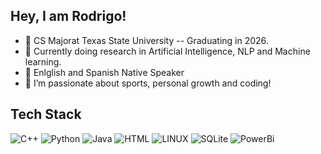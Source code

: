 ## Hey, I am Rodrigo!


- 🔭 CS Majorat Texas State University -- Graduating in 2026.
- 🌱 Currently doing research in Artificial Intelligence, NLP and Machine learning.
- 👯 Enlglish and Spanish Native Speaker
- 🤔 I’m passionate about sports, personal growth and coding!


## Tech Stack
![C++](https://img.shields.io/badge/C%2B%2B-orange)
![Python](https://img.shields.io/badge/PYTHON-blue)
![Java]( https://img.shields.io/badge/java-red?logo=javascript)
![HTML](https://img.shields.io/badge/HTML-yellow)
![LINUX](https://img.shields.io/badge/LINUX-green)
![SQLite](https://img.shields.io/badge/SQLite-grey)
![PowerBi](https://img.shields.io/badge/POWERBI-black)
